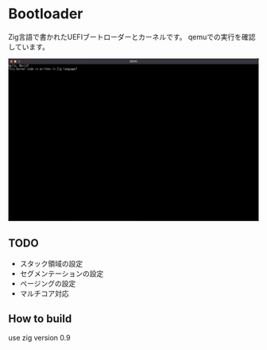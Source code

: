 # Bootloader
Zig言語で書かれたUEFIブートローダーとカーネルです。
qemuでの実行を確認しています。

![qemuでの実行](./docs/images/screen_shot.png)


## TODO
* スタック領域の設定
* セグメンテーションの設定
* ページングの設定
* マルチコア対応

## How to build
use zig version 0.9
